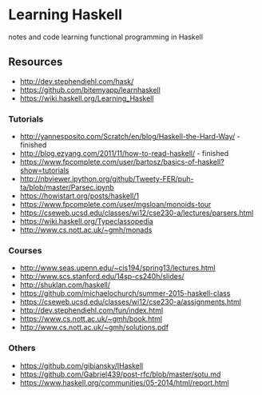 # Learning Haskell
notes and code learning functional programming in Haskell

## Resources
* http://dev.stephendiehl.com/hask/
* https://github.com/bitemyapp/learnhaskell
* https://wiki.haskell.org/Learning_Haskell

### Tutorials

* http://yannesposito.com/Scratch/en/blog/Haskell-the-Hard-Way/ - finished
* http://blog.ezyang.com/2011/11/how-to-read-haskell/ - finished
* https://www.fpcomplete.com/user/bartosz/basics-of-haskell?show=tutorials 
* http://nbviewer.ipython.org/github/Tweety-FER/puh-ta/blob/master/Parsec.ipynb
* https://howistart.org/posts/haskell/1
* https://www.fpcomplete.com/user/mgsloan/monoids-tour
* https://cseweb.ucsd.edu/classes/wi12/cse230-a/lectures/parsers.html
* https://wiki.haskell.org/Typeclassopedia
* http://www.cs.nott.ac.uk/~gmh/monads

### Courses
* http://www.seas.upenn.edu/~cis194/spring13/lectures.html
* http://www.scs.stanford.edu/14sp-cs240h/slides/
* http://shuklan.com/haskell/
* https://github.com/michaelochurch/summer-2015-haskell-class
* https://cseweb.ucsd.edu/classes/wi12/cse230-a/assignments.html
* http://dev.stephendiehl.com/fun/index.html
* https://www.cs.nott.ac.uk/~gmh/book.html
* http://www.cs.nott.ac.uk/~gmh/solutions.pdf

### Others
* https://github.com/gibiansky/IHaskell
* https://github.com/Gabriel439/post-rfc/blob/master/sotu.md
* https://www.haskell.org/communities/05-2014/html/report.html
